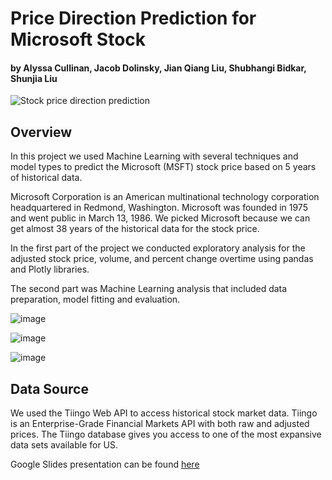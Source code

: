 # Price Direction Prediction for Microsoft Stock
#### by Alyssa Cullinan, Jacob Dolinsky, Jian Qiang Liu, Shubhangi Bidkar, Shunjia Liu
![Stock price direction prediction](https://github.com/AlyssaCullinan/stock_prediction/assets/141466633/7bdd1993-0795-49d1-bb1a-796b769645f6)



## Overview
In this project we used Machine Learning with several techniques and model types to predict the Microsoft (MSFT) stock price based on 5 years of historical data.  

Microsoft Corporation is an American multinational technology corporation headquartered in Redmond, Washington. Microsoft was founded in 1975 and went public in March 13, 1986. We picked Microsoft because we can get almost 38 years of the historical data for the stock price. 

In the first part of the project we conducted exploratory analysis for the adjusted stock price, volume, and percent change overtime using pandas and Plotly libraries.


The second part was Machine Learning analysis that included data preparation, model fitting and evaluation.

![image](https://github.com/user-attachments/assets/9f69a7d7-18d7-4d0e-a149-5a17b90315e7)

![image](https://github.com/user-attachments/assets/1a5f9071-daa6-4d36-bd1e-d22a14eb9123)

![image](https://github.com/user-attachments/assets/3f4852d2-ffc4-453d-b601-b705b3e66f37)


## Data Source
We used the Tiingo Web API to access historical stock market data. Tiingo is an Enterprise-Grade Financial Markets API with both raw and adjusted prices. The Tiingo database gives you access to one of the most expansive data sets available for US. 

Google Slides presentation can be found [here](https://docs.google.com/presentation/d/1FGnDJJqJxHiNHcKKDfNgYyHTlCyX_IzrqFZKsgJAn1k/edit?usp=sharing)
